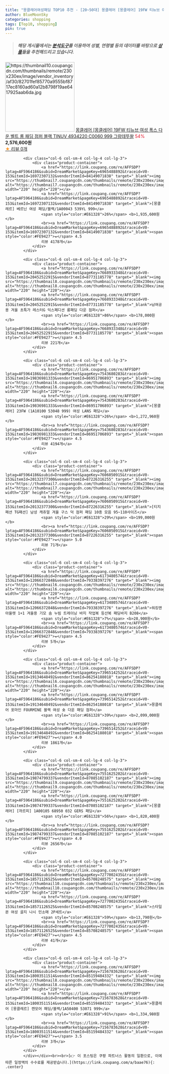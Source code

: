 ```yaml
---
title: "몽클레어여성패딩 TOP10 추천 - [20~50대] 몽클레어 [몽클레어] 19FW 티뉴브 여성 폭스 다운 벨트 롱 패딩 점퍼 블랙 TINUV 4934220 C0060 999 그"
author: BlueMoonSky
categories: shopping
tags: [Top10, shopping]
pin: true
---
```


> ##### 해당 게시물에서는 [**분석도구**](https://itemscout.io/)를 이용하여 **성별**, **연령별** 등의 데이터를 바탕으로 [**상품**](https://link.coupang.com/a/baae76)들을 추천해드리고 있습니다.
<div class="container"><div class="row">
            <div class="col-6 col-sm-4 col-lg-4 col-lg-3">
                <div class="product-container">
                    <a href="https://link.coupang.com/re/AFFSDP?lptag=AF5964186&subid=DreamMarket&pageKey=319469189&traceid=V0-153&itemId=1021593169&vendorItemId=70604532539" target="_blank"><img src="https://thumbnail10.coupangcdn.com/thumbnails/remote/230x230ex/image/vendor_inventory/af30/82701fef85770a9555bf8717ec8160ad60a12b8798f19ae6417925aab6da.jpg" alt="https://thumbnail10.coupangcdn.com/thumbnails/remote/230x230ex/image/vendor_inventory/af30/82701fef85770a9555bf8717ec8160ad60a12b8798f19ae6417925aab6da.jpg" width="220" height="220"></a>
                    <a href="https://link.coupang.com/re/AFFSDP?lptag=AF5964186&subid=DreamMarket&pageKey=319469189&traceid=V0-153&itemId=1021593169&vendorItemId=70604532539" target="_blank">몽클레어 [몽클레어] 19FW 티뉴브 여성 폭스 다운 벨트 롱 패딩 점퍼 블랙 TINUV 4934220 C0060 999 그랑데뚜왈</a>
                    <span style="color:#E61328">54%</span> <b>2,576,600원</b>
                    <br><a href="https://link.coupang.com/re/AFFSDP?lptag=AF5964186&subid=DreamMarket&pageKey=319469189&traceid=V0-153&itemId=1021593169&vendorItemId=70604532539" target="_blank"><span style="color:#FE9427">★</span> 
                    리뷰 0개</a>
                </div>
            </div>
            
            <div class="col-6 col-sm-4 col-lg-4 col-lg-3">
                <div class="product-container">
                    <a href="https://link.coupang.com/re/AFFSDP?lptag=AF5964186&subid=DreamMarket&pageKey=6965488892&traceid=V0-153&itemId=16972307132&vendorItemId=84149071838" target="_blank"><img src="https://thumbnail7.coupangcdn.com/thumbnails/remote/230x230ex/image/vendor_inventory/01ec/853a2d7fcaaf2d496fd869cd3d11c76984d7182a8a9d9e66e5dc53bdc366.jpg" alt="https://thumbnail7.coupangcdn.com/thumbnails/remote/230x230ex/image/vendor_inventory/01ec/853a2d7fcaaf2d496fd869cd3d11c76984d7182a8a9d9e66e5dc53bdc366.jpg" width="220" height="220"></a>
                    <a href="https://link.coupang.com/re/AFFSDP?lptag=AF5964186&subid=DreamMarket&pageKey=6965488892&traceid=V0-153&itemId=16972307132&vendorItemId=84149071838" target="_blank">[몽클레르] 베르닌 여성 패딩/블랙/1A00043 539YL 999</a>
                    <span style="color:#E61328">26%</span> <b>1,935,600원</b>
                    <br><a href="https://link.coupang.com/re/AFFSDP?lptag=AF5964186&subid=DreamMarket&pageKey=6965488892&traceid=V0-153&itemId=16972307132&vendorItemId=84149071838" target="_blank"><span style="color:#FE9427">★</span> 4.5
                    리뷰 4178개</a>
                </div>
            </div>
            
            <div class="col-6 col-sm-4 col-lg-4 col-lg-3">
                <div class="product-container">
                    <a href="https://link.coupang.com/re/AFFSDP?lptag=AF5964186&subid=DreamMarket&pageKey=7668933348&traceid=V0-153&itemId=20452522915&vendorItemId=87731185778" target="_blank"><img src="https://thumbnail8.coupangcdn.com/thumbnails/remote/230x230ex/image/vendor_inventory/fabc/5c8faa82404ddd2a0a4d23d86ae5591bf1a3be253f274c2f4ab3aadfa85b.jpg" alt="https://thumbnail8.coupangcdn.com/thumbnails/remote/230x230ex/image/vendor_inventory/fabc/5c8faa82404ddd2a0a4d23d86ae5591bf1a3be253f274c2f4ab3aadfa85b.jpg" width="220" height="220"></a>
                    <a href="https://link.coupang.com/re/AFFSDP?lptag=AF5964186&subid=DreamMarket&pageKey=7668933348&traceid=V0-153&itemId=20452522915&vendorItemId=87731185778" target="_blank">남여공용 겨울 초특가 레스터G 익스페디션 롱패딩 다운 점퍼</a>
                    <span style="color:#E61328">86%</span> <b>178,000원</b>
                    <br><a href="https://link.coupang.com/re/AFFSDP?lptag=AF5964186&subid=DreamMarket&pageKey=7668933348&traceid=V0-153&itemId=20452522915&vendorItemId=87731185778" target="_blank"><span style="color:#FE9427">★</span> 4.5
                    리뷰 221개</a>
                </div>
            </div>
            
            <div class="col-6 col-sm-4 col-lg-4 col-lg-3">
                <div class="product-container">
                    <a href="https://link.coupang.com/re/AFFSDP?lptag=AF5964186&subid=DreamMarket&pageKey=7543680283&traceid=V0-153&itemId=19836981333&vendorItemId=86951706893" target="_blank"><img src="https://thumbnail6.coupangcdn.com/thumbnails/remote/230x230ex/image/vendor_inventory/034a/8eb15e8bfb5167ad6d94f1ea903d19d29daf4de9a6b37f2303ef177f08f3.jpg" alt="https://thumbnail6.coupangcdn.com/thumbnails/remote/230x230ex/image/vendor_inventory/034a/8eb15e8bfb5167ad6d94f1ea903d19d29daf4de9a6b37f2303ef177f08f3.jpg" width="220" height="220"></a>
                    <a href="https://link.coupang.com/re/AFFSDP?lptag=AF5964186&subid=DreamMarket&pageKey=7543680283&traceid=V0-153&itemId=19836981333&vendorItemId=86951706893" target="_blank">[몽클레어] 23FW (1A10100 53048 999) 여성 LANS 패딩</a>
                    <span style="color:#E61328">26%</span> <b>1,272,960원</b>
                    <br><a href="https://link.coupang.com/re/AFFSDP?lptag=AF5964186&subid=DreamMarket&pageKey=7543680283&traceid=V0-153&itemId=19836981333&vendorItemId=86951706893" target="_blank"><span style="color:#FE9427">★</span> 4.5
                    리뷰 4194개</a>
                </div>
            </div>
            
            <div class="col-6 col-sm-4 col-lg-4 col-lg-3">
                <div class="product-container">
                    <a href="https://link.coupang.com/re/AFFSDP?lptag=AF5964186&subid=DreamMarket&pageKey=7606050915&traceid=V0-153&itemId=20132377300&vendorItemId=87226316255" target="_blank"><img src="https://thumbnail7.coupangcdn.com/thumbnails/remote/230x230ex/image/vendor_inventory/668a/83ba523131aa2370720ca6ee5fe2675874d05f55a5dbd69db9191ac0bab0.jpg" alt="https://thumbnail7.coupangcdn.com/thumbnails/remote/230x230ex/image/vendor_inventory/668a/83ba523131aa2370720ca6ee5fe2675874d05f55a5dbd69db9191ac0bab0.jpg" width="220" height="220"></a>
                    <a href="https://link.coupang.com/re/AFFSDP?lptag=AF5964186&subid=DreamMarket&pageKey=7606050915&traceid=V0-153&itemId=20132377300&vendorItemId=87226316255" target="_blank">[티지패션 TG패션] 남성 캐쥬얼 겨울 구스 덕 점퍼 패딩 10종 모음 95~110사이즈</a>
                    <span style="color:#E61328">29%</span> <b>199,000원</b>
                    <br><a href="https://link.coupang.com/re/AFFSDP?lptag=AF5964186&subid=DreamMarket&pageKey=7606050915&traceid=V0-153&itemId=20132377300&vendorItemId=87226316255" target="_blank"><span style="color:#FE9427">★</span> 5.0
                    리뷰 71개</a>
                </div>
            </div>
            
            <div class="col-6 col-sm-4 col-lg-4 col-lg-3">
                <div class="product-container">
                    <a href="https://link.coupang.com/re/AFFSDP?lptag=AF5964186&subid=DreamMarket&pageKey=6173480574&traceid=V0-153&itemId=12066372848&vendorItemId=79338397276" target="_blank"><img src="https://thumbnail6.coupangcdn.com/thumbnails/remote/230x230ex/image/vendor_inventory/5476/35456866fc0ba946961de2ca118df7d27bd5539104cc3c22c621a6d8f689.jpg" alt="https://thumbnail6.coupangcdn.com/thumbnails/remote/230x230ex/image/vendor_inventory/5476/35456866fc0ba946961de2ca118df7d27bd5539104cc3c22c621a6d8f689.jpg" width="220" height="220"></a>
                    <a href="https://link.coupang.com/re/AFFSDP?lptag=AF5964186&subid=DreamMarket&pageKey=6173480574&traceid=V0-153&itemId=12066372848&vendorItemId=79338397276" target="_blank">워킹맨 아울렛 1+1 겨울용 기모 솜 누빔 트레이닝 바지 작업복 등산복 패딩바지 B208</a>
                    <span style="color:#E61328">7%</span> <b>28,900원</b>
                    <br><a href="https://link.coupang.com/re/AFFSDP?lptag=AF5964186&subid=DreamMarket&pageKey=6173480574&traceid=V0-153&itemId=12066372848&vendorItemId=79338397276" target="_blank"><span style="color:#FE9427">★</span> 4.5
                    리뷰 5개</a>
                </div>
            </div>
            
            <div class="col-6 col-sm-4 col-lg-4 col-lg-3">
                <div class="product-container">
                    <a href="https://link.coupang.com/re/AFFSDP?lptag=AF5964186&subid=DreamMarket&pageKey=7396514252&traceid=V0-153&itemId=19134648492&vendorItemId=86254188018" target="_blank"><img src="https://thumbnail6.coupangcdn.com/thumbnails/remote/230x230ex/image/vendor_inventory/632c/578d78541b564f7fef39365a2aef3588d49397dc2371a967e99e269c11a2.jpg" alt="https://thumbnail6.coupangcdn.com/thumbnails/remote/230x230ex/image/vendor_inventory/632c/578d78541b564f7fef39365a2aef3588d49397dc2371a967e99e269c11a2.jpg" width="220" height="220"></a>
                    <a href="https://link.coupang.com/re/AFFSDP?lptag=AF5964186&subid=DreamMarket&pageKey=7396514252&traceid=V0-153&itemId=19134648492&vendorItemId=86254188018" target="_blank">몽클레어 포마인 FOURMINE 블랙 여성 숏 다운 패딩 점퍼</a>
                    <span style="color:#E61328">39%</span> <b>2,099,000원</b>
                    <br><a href="https://link.coupang.com/re/AFFSDP?lptag=AF5964186&subid=DreamMarket&pageKey=7396514252&traceid=V0-153&itemId=19134648492&vendorItemId=86254188018" target="_blank"><span style="color:#FE9427">★</span> 4.0
                    리뷰 1861개</a>
                </div>
            </div>
            
            <div class="col-6 col-sm-4 col-lg-4 col-lg-3">
                <div class="product-container">
                    <a href="https://link.coupang.com/re/AFFSDP?lptag=AF5964186&subid=DreamMarket&pageKey=7551625202&traceid=V0-153&itemId=19874799337&vendorItemId=87085102187" target="_blank"><img src="https://thumbnail9.coupangcdn.com/thumbnails/remote/230x230ex/image/vendor_inventory/4f63/54c3ac47cfc29c31e0920bb27d560b0a36c1bc1b459b8b51fe9d5a9c6ab6.jpg" alt="https://thumbnail9.coupangcdn.com/thumbnails/remote/230x230ex/image/vendor_inventory/4f63/54c3ac47cfc29c31e0920bb27d560b0a36c1bc1b459b8b51fe9d5a9c6ab6.jpg" width="220" height="220"></a>
                    <a href="https://link.coupang.com/re/AFFSDP?lptag=AF5964186&subid=DreamMarket&pageKey=7551625202&traceid=V0-153&itemId=19874799337&vendorItemId=87085102187" target="_blank">[몽클레어] [까르피] 1A00105 68950 032 GERS 패딩</a>
                    <span style="color:#E61328">56%</span> <b>1,820,400원</b>
                    <br><a href="https://link.coupang.com/re/AFFSDP?lptag=AF5964186&subid=DreamMarket&pageKey=7551625202&traceid=V0-153&itemId=19874799337&vendorItemId=87085102187" target="_blank"><span style="color:#FE9427">★</span> 4.0
                    리뷰 2656개</a>
                </div>
            </div>
            
            <div class="col-6 col-sm-4 col-lg-4 col-lg-3">
                <div class="product-container">
                    <a href="https://link.coupang.com/re/AFFSDP?lptag=AF5964186&subid=DreamMarket&pageKey=7277002435&traceid=V0-153&itemId=18571126525&vendorItemId=85708248575" target="_blank"><img src="https://thumbnail10.coupangcdn.com/thumbnails/remote/230x230ex/image/vendor_inventory/5378/8c3b8ff51e07d2302220f2991c75ce59fbbf13cfdbcfb939b95a7eef525a.jpg" alt="https://thumbnail10.coupangcdn.com/thumbnails/remote/230x230ex/image/vendor_inventory/5378/8c3b8ff51e07d2302220f2991c75ce59fbbf13cfdbcfb939b95a7eef525a.jpg" width="220" height="220"></a>
                    <a href="https://link.coupang.com/re/AFFSDP?lptag=AF5964186&subid=DreamMarket&pageKey=7277002435&traceid=V0-153&itemId=18571126525&vendorItemId=85708248575" target="_blank">스타일몬 여성 골지 나시 민소매 2P세트</a>
                    <span style="color:#E61328">59%</span> <b>13,790원</b>
                    <br><a href="https://link.coupang.com/re/AFFSDP?lptag=AF5964186&subid=DreamMarket&pageKey=7277002435&traceid=V0-153&itemId=18571126525&vendorItemId=85708248575" target="_blank"><span style="color:#FE9427">★</span> 4.5
                    리뷰 41개</a>
                </div>
            </div>
            
            <div class="col-6 col-sm-4 col-lg-4 col-lg-3">
                <div class="product-container">
                    <a href="https://link.coupang.com/re/AFFSDP?lptag=AF5964186&subid=DreamMarket&pageKey=7156783628&traceid=V0-153&itemId=18003511514&vendorItemId=85159484332" target="_blank"><img src="https://thumbnail8.coupangcdn.com/thumbnails/remote/230x230ex/image/vendor_inventory/b1ec/9c8e0cea39f059a220c21a2e1b80a14972cdabd674bfa66ea1a5c84a1059.jpg" alt="https://thumbnail8.coupangcdn.com/thumbnails/remote/230x230ex/image/vendor_inventory/b1ec/9c8e0cea39f059a220c21a2e1b80a14972cdabd674bfa66ea1a5c84a1059.jpg" width="220" height="220"></a>
                    <a href="https://link.coupang.com/re/AFFSDP?lptag=AF5964186&subid=DreamMarket&pageKey=7156783628&traceid=V0-153&itemId=18003511514&vendorItemId=85159484332" target="_blank">몽클레어 [몽클레르] 캔모어 패딩/블랙/1A50400 53071 999</a>
                    <span style="color:#E61328">91%</span> <b>1,334,980원</b>
                    <br><a href="https://link.coupang.com/re/AFFSDP?lptag=AF5964186&subid=DreamMarket&pageKey=7156783628&traceid=V0-153&itemId=18003511514&vendorItemId=85159484332" target="_blank"><span style="color:#FE9427">★</span> 3.5
                    리뷰 3개</a>
                </div>
            </div>
            </div></div><br><br>[👉 이 포스팅은 쿠팡 파트너스 활동의 일환으로, 이에 따른 일정액의 수수료를 제공받습니다.](https://link.coupang.com/a/baae76){: .center}